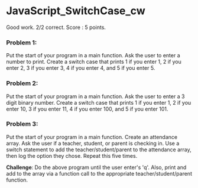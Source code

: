 # JavaScript_SwitchCase_cw

Good work. 2/2 correct. Score : 5 points. 

### Problem 1:
Put the start of your program in a main function. Ask the user to enter a number to print. Create a switch case that prints 1 if you enter 1, 2 if you enter 2, 3 if you enter 3, 4 if you enter 4, and 5 if you enter 5.

### Problem 2:
Put the start of your program in a main function. Ask the user to enter a 3 digit binary number. Create a switch case that prints 1 if you enter 1, 2 if you enter 10, 3 if you enter 11, 4 if you enter 100, and 5 if you enter 101.

### Problem 3:
Put the start of your program in a main function. Create an attendance array. Ask the user if a teacher, student, or parent is checking in. Use a switch statement to add the teacher/student/parent to the attendance array, then log the option they chose. Repeat this five times.

<strong>Challenge</strong>: Do the above program until the user enter's 'q'. Also, print and add to the array via a function call to the appropriate teacher/student/parent function.
